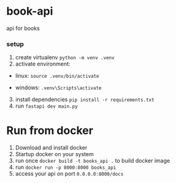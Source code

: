 # book-api

api for books

### setup

1. create virtualenv `python -m venv .venv`
2. activate environment:

- linux: `source .venv/bin/activate`

- windows: `.venv\Scripts\activate`

3. install dependencies `pip install -r requirements.txt`
4. run `fastapi dev main.py`


# Run from docker
1. Download and install docker
2. Startup docker on your system
3. run once `docker build -t books_api .` to build docker image
4. run `docker run -p 8000:8000 books_api` 
5. access your api on port `0.0.0.0:8000/docs`